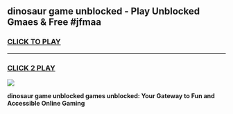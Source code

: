 
## dinosaur game unblocked - Play Unblocked Gmaes & Free #jfmaa
<h3>
<a href="https://news.freeplayer.one?title=dinosaur_game_unblocked&ref=03M">CLICK TO PLAY</a></h3>
<hr>

<h3>
<a href="https://news.freeplayer.one?title=dinosaur_game_unblocked&ref=03M">CLICK 2 PLAY</a>
  
</h3>

<a href="https://news.freeplayer.one?title=dinosaur_game_unblocked&ref=03M"><img src="https://clearcache.store/games.png"></a>


**dinosaur game unblocked games unblocked: Your Gateway to Fun and Accessible Online Gaming**
